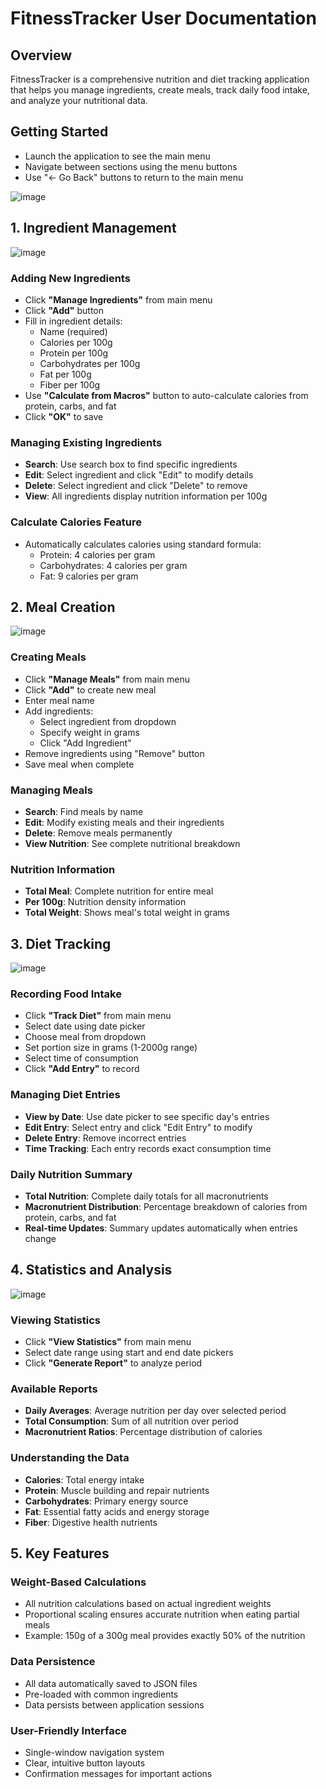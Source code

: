 # FitnessTracker User Documentation

## Overview
FitnessTracker is a comprehensive nutrition and diet tracking application that helps you manage ingredients, create meals, track daily food intake, and analyze your nutritional data.

## Getting Started
- Launch the application to see the main menu
- Navigate between sections using the menu buttons
- Use "<- Go Back" buttons to return to the main menu

![image](https://github.com/user-attachments/assets/286a313e-445b-4a68-94a8-4fd8674cfe5a)


## 1. Ingredient Management
![image](https://github.com/user-attachments/assets/b78045f5-ca39-4af6-9e92-5754e48a4363)


### Adding New Ingredients
- Click **"Manage Ingredients"** from main menu
- Click **"Add"** button
- Fill in ingredient details:
  - Name (required)
  - Calories per 100g
  - Protein per 100g
  - Carbohydrates per 100g
  - Fat per 100g
  - Fiber per 100g
- Use **"Calculate from Macros"** button to auto-calculate calories from protein, carbs, and fat
- Click **"OK"** to save

### Managing Existing Ingredients
- **Search**: Use search box to find specific ingredients
- **Edit**: Select ingredient and click "Edit" to modify details
- **Delete**: Select ingredient and click "Delete" to remove
- **View**: All ingredients display nutrition information per 100g

### Calculate Calories Feature
- Automatically calculates calories using standard formula:
  - Protein: 4 calories per gram
  - Carbohydrates: 4 calories per gram
  - Fat: 9 calories per gram

## 2. Meal Creation
![image](https://github.com/user-attachments/assets/a5e2c1d1-ab1d-4687-86ff-09450ae31608)


### Creating Meals
- Click **"Manage Meals"** from main menu
- Click **"Add"** to create new meal
- Enter meal name
- Add ingredients:
  - Select ingredient from dropdown
  - Specify weight in grams
  - Click "Add Ingredient"
- Remove ingredients using "Remove" button
- Save meal when complete

### Managing Meals
- **Search**: Find meals by name
- **Edit**: Modify existing meals and their ingredients
- **Delete**: Remove meals permanently
- **View Nutrition**: See complete nutritional breakdown

### Nutrition Information
- **Total Meal**: Complete nutrition for entire meal
- **Per 100g**: Nutrition density information
- **Total Weight**: Shows meal's total weight in grams

## 3. Diet Tracking
![image](https://github.com/user-attachments/assets/50e0eb0c-7067-4076-a4e7-d5402a8fd013)

### Recording Food Intake
- Click **"Track Diet"** from main menu
- Select date using date picker
- Choose meal from dropdown
- Set portion size in grams (1-2000g range)
- Select time of consumption
- Click **"Add Entry"** to record

### Managing Diet Entries
- **View by Date**: Use date picker to see specific day's entries
- **Edit Entry**: Select entry and click "Edit Entry" to modify
- **Delete Entry**: Remove incorrect entries
- **Time Tracking**: Each entry records exact consumption time

### Daily Nutrition Summary
- **Total Nutrition**: Complete daily totals for all macronutrients
- **Macronutrient Distribution**: Percentage breakdown of calories from protein, carbs, and fat
- **Real-time Updates**: Summary updates automatically when entries change

## 4. Statistics and Analysis
![image](https://github.com/user-attachments/assets/501e8957-2339-44f1-b625-5f97929ac463)


### Viewing Statistics
- Click **"View Statistics"** from main menu
- Select date range using start and end date pickers
- Click **"Generate Report"** to analyze period

### Available Reports
- **Daily Averages**: Average nutrition per day over selected period
- **Total Consumption**: Sum of all nutrition over period
- **Macronutrient Ratios**: Percentage distribution of calories

### Understanding the Data
- **Calories**: Total energy intake
- **Protein**: Muscle building and repair nutrients
- **Carbohydrates**: Primary energy source
- **Fat**: Essential fatty acids and energy storage
- **Fiber**: Digestive health nutrients

## 5. Key Features

### Weight-Based Calculations
- All nutrition calculations based on actual ingredient weights
- Proportional scaling ensures accurate nutrition when eating partial meals
- Example: 150g of a 300g meal provides exactly 50% of the nutrition

### Data Persistence
- All data automatically saved to JSON files
- Pre-loaded with common ingredients
- Data persists between application sessions

### User-Friendly Interface
- Single-window navigation system
- Clear, intuitive button layouts
- Confirmation messages for important actions
